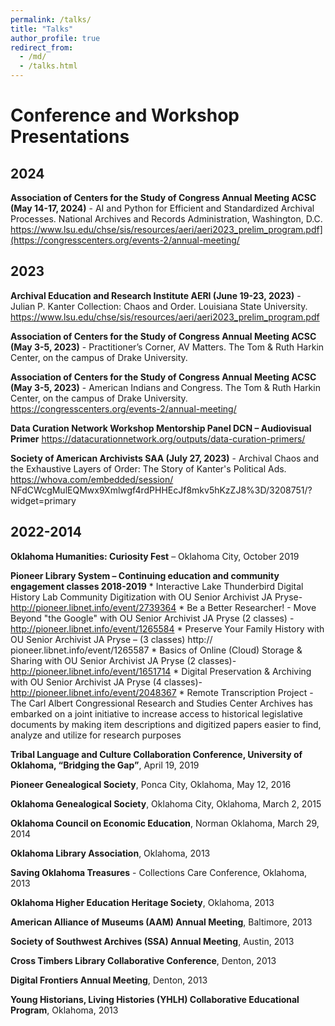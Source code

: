 ```yaml
---
permalink: /talks/
title: "Talks"
author_profile: true
redirect_from: 
  - /md/
  - /talks.html
---
```


# Conference and Workshop Presentations

## 2024

**Association of Centers for the Study of Congress Annual Meeting ACSC (May 14-17, 2024)** - AI and Python for Efficient and Standardized Archival Processes. National Archives and Records Administration, 
Washington, D.C. https://www.lsu.edu/chse/sis/resources/aeri/aeri2023_prelim_program.pdf](https://congresscenters.org/events-2/annual-meeting/

## 2023

**Archival Education and Research Institute AERI (June 19-23, 2023)** - Julian P. Kanter Collection: Chaos and Order. Louisiana State University. https://www.lsu.edu/chse/sis/resources/aeri/aeri2023_prelim_program.pdf

**Association of Centers for the Study of Congress Annual Meeting ACSC (May 3-5, 2023)** - Practitioner’s Corner, AV Matters. The Tom & Ruth Harkin Center, on the campus of Drake University.

**Association of Centers for the Study of Congress Annual Meeting ACSC (May 3-5, 2023)** - American Indians and Congress. The Tom & Ruth Harkin Center, on the campus of Drake University. https://congresscenters.org/events-2/annual-meeting/
 
**Data Curation Network Workshop Mentorship Panel DCN – Audiovisual Primer** https://datacurationnetwork.org/outputs/data-curation-primers/

**Society of American Archivists SAA (July 27, 2023)** - Archival Chaos and the Exhaustive Layers of Order: The Story of Kanter's Political Ads. https://whova.com/embedded/session/ NFdCWcgMulEQMwx9Xmlwgf4rdPHHEcJf8mkv5hKzZJ8%3D/3208751/?widget=primary

## 2022-2014

**Oklahoma Humanities: Curiosity Fest** – Oklahoma City, October 2019 

**Pioneer Library System – Continuing education and community engagement classes 2018-2019**
    * Interactive Lake Thunderbird Digital History Lab Community Digitization with OU Senior Archivist JA Pryse- http://pioneer.libnet.info/event/2739364
    * Be a Better Researcher! - Move Beyond "the Google" with OU Senior Archivist JA Pryse (2 classes) - http://pioneer.libnet.info/event/1265584
    * Preserve Your Family History with OU Senior Archivist JA Pryse – (3 classes) http:// pioneer.libnet.info/event/1265587
    * Basics of Online (Cloud) Storage & Sharing with OU Senior Archivist JA Pryse (2 classes)- http://pioneer.libnet.info/event/1651714 
    * Digital Preservation & Archiving with OU Senior Archivist JA Pryse (4 classes)- http://pioneer.libnet.info/event/2048367
    * Remote Transcription Project - The Carl Albert Congressional Research and Studies Center Archives has embarked on a joint initiative to increase access to historical legislative documents by making item descriptions and digitized papers easier to find, analyze and utilize for research purposes 

**Tribal Language and Culture Collaboration Conference, University of Oklahoma, “Bridging the Gap”**, April 19, 2019 

**Pioneer Genealogical Society**, Ponca City, Oklahoma, May 12, 2016 

**Oklahoma Genealogical Society**, Oklahoma City, Oklahoma, March 2, 2015 

**Oklahoma Council on Economic Education**, Norman Oklahoma, March 29, 2014 

**Oklahoma Library Association**, Oklahoma, 2013 

**Saving Oklahoma Treasures** - Collections Care Conference, Oklahoma, 2013 

**Oklahoma Higher Education Heritage Society**, Oklahoma, 2013 

**American Alliance of Museums (AAM) Annual Meeting**, Baltimore, 2013 

**Society of Southwest Archives (SSA) Annual Meeting**, Austin, 2013 

**Cross Timbers Library Collaborative Conference**, Denton, 2013 

**Digital Frontiers Annual Meeting**, Denton, 2013 

**Young Historians, Living Histories (YHLH) Collaborative Educational Program**, Oklahoma, 2013 

